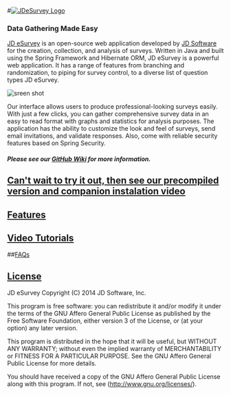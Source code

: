 #[![JDeSurvey Logo](https://github.com/JD-Software/JD_eSurvey/blob/master/images/Logo.png)](http://www.jdsoft.com/jdesurvey)
### Data Gathering Made Easy

[JD eSurvey](http://www.jdsoft.com/jdesurvey) is an open-source web application developed by [JD Software](http://www.jdsoft.com) for the creation, collection, and analysis of surveys. Written in Java and built using the Spring Framework and Hibernate ORM, JD eSurvey is a powerful web application. It has a range of features from branching and randomization, to piping for survey control, to a diverse list of question types JD eSurvey.

![sreen shot](https://github.com/JD-Software/JD_eSurvey/blob/master/images/survey-creation.png)

Our interface allows users to produce professional-looking surveys easily. With just a few clicks, you can gather comprehensive survey data in an easy to read format with graphs and statistics for analysis purposes. The application has the ability to customize the look and feel of surveys, send email invitations, and validate responses. Also, come with reliable security features based on Spring Security.    

##### Please see our [GitHub Wiki](https://github.com/JD-Software/JD_eSurvey/wiki) for more information.

## [Can't wait to try it out, then see our precompiled version and companion instalation video](https://github.com/JD-Software/JD_eSurvey/wiki/Download-and-Installation)

## [Features](https://github.com/JD-Software/JD_eSurvey/wiki/Features)

## [Video Tutorials](https://github.com/JD-Software/JD_eSurvey/wiki/Video%20Tutorials)

##[FAQs](https://github.com/JD-Software/JD_eSurvey/wiki/FAQs)


## [License](http://www.gnu.org/licenses/agpl.html)

JD eSurvey
Copyright (C) 2014  JD Software, Inc.

This program is free software: you can redistribute it and/or modify
it under the terms of the GNU Affero General Public License as
published by the Free Software Foundation, either version 3 of the
License, or (at your option) any later version.

This program is distributed in the hope that it will be useful,
but WITHOUT ANY WARRANTY; without even the implied warranty of
MERCHANTABILITY or FITNESS FOR A PARTICULAR PURPOSE.  See the
GNU Affero General Public License for more details.

You should have received a copy of the GNU Affero General Public License
along with this program.  If not, see (http://www.gnu.org/licenses/).
